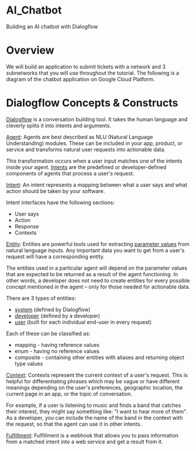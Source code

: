 # AI_Chatbot
Building an AI chatbot with Dialogflow

# Overview

We will build an application to submit tickets with a network and 3 subnetworks that you will use throughout the tutorial. The following is a diagram of the chatbot application on Google Cloud Platform.

# Dialogflow Concepts & Constructs

[Dialogflow](https://dialogflow.com/docs/getting-started/basics) is a conversation building tool. It takes the human language and cleverly splits it into intents and arguments.

[Agent](https://dialogflow.com/docs/agents): Agents are best described as NLU (Natural Language Understanding) modules. These can be included in your app, product, or service and transforms natural user requests into actionable data.

This transformation occurs when a user input matches one of the intents inside your agent. [Intents](https://dialogflow.com/docs/intents) are the predefined or developer-defined components of agents that process a user's request.

[Intent](https://dialogflow.com/docs/intents): An intent represents a mapping between what a user says and what action should be taken by your software.

Intent interfaces have the following sections:

  - User says
  - Action
  - Response
  - Contexts

[Entity](https://dialogflow.com/docs/entities): Entities are powerful tools used for extracting [parameter values](https://dialogflow.com/docs/actions-and-parameters#parameters) from natural language inputs. Any important data you want to get from a user's request will have a corresponding entity.

The entities used in a particular agent will depend on the parameter values that are expected to be returned as a result of the agent functioning. In other words, a developer does not need to create entities for every possible concept mentioned in the agent – only for those needed for actionable data.

There are 3 types of entities:

  - [system](https://dialogflow.com/docs/entities#system_entities) (defined by Dialogflow)
  - [developer](https://dialogflow.com/docs/entities#developer_entities) (defined by a developer)
  - [user](https://dialogflow.com/docs/entities#user_entities) (built for each individual end-user in every request)

Each of these can be classified as:

  - mapping - having reference values
  - enum - having no reference values
  - composite - containing other entities with aliases and returning object type values
  
[Context](https://dialogflow.com/docs/contexts): Contexts represent the current context of a user's request. This is helpful for differentiating phrases which may be vague or have different meanings depending on the user's preferences, geographic location, the current page in an app, or the topic of conversation.

For example, if a user is listening to music and finds a band that catches their interest, they might say something like: "I want to hear more of them". As a developer, you can include the name of the band in the context with the request, so that the agent can use it in other intents.

[Fulfillment](https://dialogflow.com/docs/fulfillment): Fulfillment is a webhook that allows you to pass information from a matched intent into a web service and get a result from it.
